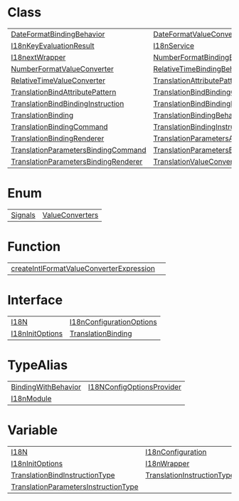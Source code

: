 # Class



|                                                                                            |                                                                                                  |
| ------------------------------------------------------------------------------------------ | ------------------------------------------------------------------------------------------------ |
| [DateFormatBindingBehavior](/i18n/df/class/dateformatbindingbehavior)                      | [DateFormatValueConverter](/i18n/df/class/dateformatvalueconverter)                              |
| [I18nKeyEvaluationResult](/i18n/class/i18nkeyevaluationresult)                             | [I18nService](/i18n/class/i18nservice)                                                           |
| [I18nextWrapper](/i18n/class/i18nextwrapper)                                               | [NumberFormatBindingBehavior](/i18n/nf/class/numberformatbindingbehavior)                        |
| [NumberFormatValueConverter](/i18n/nf/class/numberformatvalueconverter)                    | [RelativeTimeBindingBehavior](/i18n/rt/class/relativetimebindingbehavior)                        |
| [RelativeTimeValueConverter](/i18n/rt/class/relativetimevalueconverter)                    | [TranslationAttributePattern](/i18n/t/class/translationattributepattern)                         |
| [TranslationBindAttributePattern](/i18n/t/class/translationbindattributepattern)           | [TranslationBindBindingCommand](/i18n/t/class/translationbindbindingcommand)                     |
| [TranslationBindBindingInstruction](/i18n/t/class/translationbindbindinginstruction)       | [TranslationBindBindingRenderer](/i18n/t/class/translationbindbindingrenderer)                   |
| [TranslationBinding](/i18n/t/class/translationbinding)                                     | [TranslationBindingBehavior](/i18n/t/class/translationbindingbehavior)                           |
| [TranslationBindingCommand](/i18n/t/class/translationbindingcommand)                       | [TranslationBindingInstruction](/i18n/t/class/translationbindinginstruction)                     |
| [TranslationBindingRenderer](/i18n/t/class/translationbindingrenderer)                     | [TranslationParametersAttributePattern](/i18n/t/class/translationparametersattributepattern)     |
| [TranslationParametersBindingCommand](/i18n/t/class/translationparametersbindingcommand)   | [TranslationParametersBindingInstruction](/i18n/t/class/translationparametersbindinginstruction) |
| [TranslationParametersBindingRenderer](/i18n/t/class/translationparametersbindingrenderer) | [TranslationValueConverter](/i18n/t/class/translationvalueconverter)                             |



# Enum



|                               |                                               |
| ----------------------------- | --------------------------------------------- |
| [Signals](/i18n/enum/signals) | [ValueConverters](/i18n/enum/valueconverters) |



# Function



|                                                                                                     |     |
| --------------------------------------------------------------------------------------------------- | --- |
| [createIntlFormatValueConverterExpression](/i18n/function/createintlformatvalueconverterexpression) |     |



# Interface



|                                                    |                                                                      |
| -------------------------------------------------- | -------------------------------------------------------------------- |
| [I18N](/i18n/interface/i18n)                       | [I18nConfigurationOptions](/i18n/interface/i18nconfigurationoptions) |
| [I18nInitOptions](/i18n/interface/i18ninitoptions) | [TranslationBinding](/i18n/t/interface/translationbinding)           |



# TypeAlias



|                                                            |                                                                        |
| ---------------------------------------------------------- | ---------------------------------------------------------------------- |
| [BindingWithBehavior](/i18n/typealias/bindingwithbehavior) | [I18NConfigOptionsProvider](/i18n/typealias/i18nconfigoptionsprovider) |
| [I18nModule](/i18n/typealias/i18nmodule)                   |                                                                        |



# Variable



|                                                                                               |                                                                           |
| --------------------------------------------------------------------------------------------- | ------------------------------------------------------------------------- |
| [I18N](/i18n/variable/i18n)                                                                   | [I18nConfiguration](/i18n/variable/i18nconfiguration)                     |
| [I18nInitOptions](/i18n/variable/i18ninitoptions)                                             | [I18nWrapper](/i18n/variable/i18nwrapper)                                 |
| [TranslationBindInstructionType](/i18n/t/variable/translationbindinstructiontype)             | [TranslationInstructionType](/i18n/t/variable/translationinstructiontype) |
| [TranslationParametersInstructionType](/i18n/t/variable/translationparametersinstructiontype) |                                                                           |


